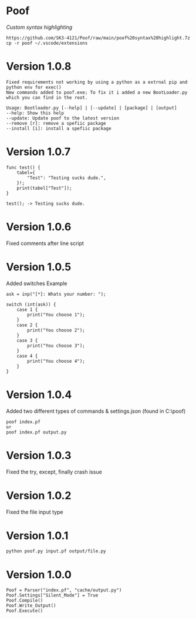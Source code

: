 # Poof
_Custom syntax highlighting_

    https://github.com/SK3-4121/Poof/raw/main/poof%20syntax%20highlight.7z
    cp -r poof ~/.vscode/extensions

# Version 1.0.8
    Fixed requirements not working by using a python as a extrnal pip and python env for exec()
    New commands added to poof.exe; To fix it i added a new BootLoader.py which you can find in the root.
    
    Usage: Bootloader.py [--help] | [--update] | [package] | [output]
    --help: Show this help
    --update: Update poof to the latest version
    --remove [r]: remove a spefiic package
    --install [i]: install a spefiic package

# Version 1.0.7
    func test() {
        tabel={
            "Test": "Testing sucks dude.",
        }!;
        print(tabel["Test"]);
    }

    test(); -> Testing sucks dude.


# Version 1.0.6
Fixed comments after line script

# Version 1.0.5
Added switches
Example

    ask = inp("[*]: Whats your number: ");

    switch (int(ask)) {
        case 1 {
            print("You choose 1");
        }
        case 2 {
            print("You choose 2");
        }
        case 3 {
            print("You choose 3");
        }
        case 4 {
            print("You choose 4");
        }
    }


# Version 1.0.4
Added two different types of commands & settings.json (found in C:\poof)

    poof index.pf
    or
    poof index.pf output.py

# Version 1.0.3
Fixed the try, except, finally crash issue

# Version 1.0.2
Fixed the file input type

# Version 1.0.1
    python poof.py input.pf output/file.py

# Version 1.0.0
    Poof = Parser("index.pf", "cache/output.py")
    Poof.Settings["Silent_Mode"] = True
    Poof.Compile()
    Poof.Write_Output()
    Poof.Execute()
